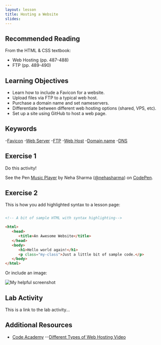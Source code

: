 ```yaml
---
layout: lesson
title: Hosting a Website
slides:
---
```

## Recommended Reading

From the HTML & CSS textbook:

- Web Hosting (pp. 487-488)
- FTP (pp. 489-490)

## Learning Objectives

- Learn how to include a Favicon for a website.
- Upload files via FTP to a typical web host.
- Purchase a domain name and set nameservers.
- Differentiate between different web hosting options (shared, VPS, etc).
- Set up a site using GitHub to host a web page.


## Keywords

-[Favicon](http://www.webdesignerdepot.com/2012/11/whats-the-point-of-favicons/)
-[Web Server](https://developer.mozilla.org/en-US/Learn/What_is_a_web_server)
-[FTP](https://developer.mozilla.org/en-US/Learn/Upload_files_to_a_web_server)
-[Web Host](http://en.wikipedia.org/wiki/Web_hosting_service)
-[Domain name](https://developer.mozilla.org/en-US/docs/Glossary/Domain_name)
-[DNS](http://searchnetworking.techtarget.com/definition/domain-name-system)

## Exercise 1

Do this activity!

<p data-height="268" data-theme-id="0" data-slug-hash="rVVYEG" data-default-tab="result" data-user="nehasharma" class='codepen'>See the Pen <a href='http://codepen.io/nehasharma/pen/rVVYEG/'>Music Player</a> by Neha Sharma (<a href='http://codepen.io/nehasharma'>@nehasharma</a>) on <a href='http://codepen.io'>CodePen</a>.</p>
<script async src="//assets.codepen.io/assets/embed/ei.js"></script>

## Exercise 2

This is how you add highlighted syntax to a lesson page:

```html

<!-- A bit of sample HTML with syntax highlighting-->

<html>
   <head>
      <title>An Awesome Website</title>
   </head>
   <body>
      <h1>Hello world again!</h1>
      <p class="my-class">Just a little bit of sample code.</p>
   </body>
</html>

```

Or include an image:

![My helpful screenshot](/public/img/human-to-machine.png)

## Lab Activity

This is a link to the lab activity...

## Additional Resources

- [Code Academy](http://www.codecademy.com/learn)
--[Different Types of Web Hosting Video](https://www.youtube.com/watch?v=n7rzi2hGAzA)
